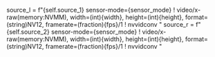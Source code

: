 source_l = f"{self.source_1} sensor-mode={sensor_mode} ! video/x-raw(memory:NVMM), width=(int){width}, height=(int){height}, format=(string)NV12, framerate=(fraction){fps}/1  ! nvvidconv "
        source_r = f"{self.source_2} sensor-mode={sensor_mode} ! video/x-raw(memory:NVMM), width=(int){width}, height=(int){height}, format=(string)NV12, framerate=(fraction){fps}/1  ! nvvidconv "
